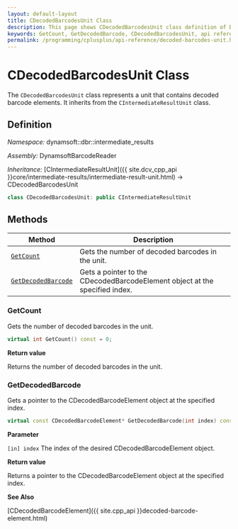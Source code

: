 ```yaml
---
layout: default-layout
title: CDecodedBarcodesUnit Class
description: This page shows CDecodedBarcodesUnit class definition of Dynamsoft Barcode Reader SDK C++ Edition.
keywords: GetCount, GetDecodedBarcode, CDecodedBarcodesUnit, api reference
permalink: /programming/cplusplus/api-reference/decoded-barcodes-unit.html
---
```

# CDecodedBarcodesUnit Class

The `CDecodedBarcodesUnit` class represents a unit that contains decoded barcode elements. It inherits from the `CIntermediateResultUnit` class.

## Definition

*Namespace:* dynamsoft::dbr::intermediate_results

*Assembly:* DynamsoftBarcodeReader

*Inheritance:* [CIntermediateResultUnit]({{ site.dcv_cpp_api }}core/intermediate-results/intermediate-result-unit.html) -> CDecodedBarcodesUnit

```cpp
class CDecodedBarcodesUnit: public CIntermediateResultUnit
```

## Methods

| Method                            | Description |
|-----------------------------------|-------------|
| [`GetCount`](#getcount)           | Gets the number of decoded barcodes in the unit.|
| [`GetDecodedBarcode`](#getdecodedbarcode)           | Gets a pointer to the CDecodedBarcodeElement object at the specified index.|



### GetCount

Gets the number of decoded barcodes in the unit.

```cpp
virtual int GetCount() const = 0;
```

**Return value**

Returns the number of decoded barcodes in the unit.

### GetDecodedBarcode

Gets a pointer to the CDecodedBarcodeElement object at the specified index.

```cpp
virtual const CDecodedBarcodeElement* GetDecodedBarcode(int index) const = 0;
```

**Parameter**

`[in] index` The index of the desired CDecodedBarcodeElement object.

**Return value**

Returns a pointer to the CDecodedBarcodeElement object at the specified index.

**See Also**

[CDecodedBarcodeElement]({{ site.cpp_api }}decoded-barcode-element.html)